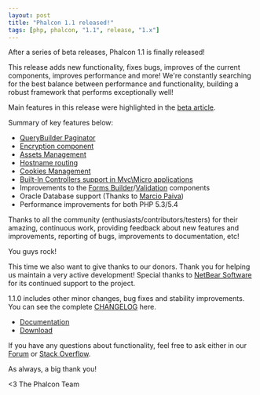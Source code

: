 ```yaml
---
layout: post
title: "Phalcon 1.1 released!"
tags: [php, phalcon, "1.1", release, "1.x"]
---
```


After a series of beta releases, Phalcon 1.1 is finally released!

This release adds new functionality, fixes bugs, improves of the current components, improves performance and more! We're constantly searching for the best balance between performance and functionality, building a robust framework that performs exceptionally well!

Main features in this release were highlighted in the [beta article](https://blog.phalconphp.com/post/phalcon-1-1-beta-released).

Summary of key features below:

- [QueryBuilder Paginator](https://docs.phalconphp.com/en/latest/reference/pagination.html#adapters-usage)
- [Encryption component](https://docs.phalconphp.com/en/latest/reference/crypt.html)
- [Assets Management](https://docs.phalconphp.com/en/latest/reference/assets.html)
- [Hostname routing](https://docs.phalconphp.com/en/latest/reference/routing.html#hostname-constraints)
- [Cookies Management](https://docs.phalconphp.com/en/latest/reference/cookies.html)
- [Built-In Controllers support in Mvc\\Micro applications](https://docs.phalconphp.com/en/latest/reference/micro.html#using-controllers-as-handlers)
- Improvements to the [Forms Builder](https://docs.phalconphp.com/en/latest/reference/forms.html)/[Validation](https://docs.phalconphp.com/en/latest/reference/validation.html) components
- Oracle Database support (Thanks to [Marcio Paiva](https://twitter.com/mpaivabarbosa))
- Performance improvements for both PHP 5.3/5.4

Thanks to all the community (enthusiasts/contributors/testers) for their amazing, continuous work, providing feedback about new features and improvements, reporting of bugs, improvements to documentation, etc!

You guys rock!

This time we also want to give thanks to our donors. Thank you for helping us maintain a very active development! Special thanks to [NetBear Software](http://netbear.com.au/) for its continued support to the project.

1.1.0 includes other minor changes, bug fixes and stability improvements. You can see the complete [CHANGELOG](https://github.com/phalcon/cphalcon/blob/master/CHANGELOG#L1) here.

- [Documentation](https://docs.phalconphp.com/en/latest/)
- [Download](https://phalconphp.com/download)

If you have any questions about functionality, feel free to ask either
in our [Forum](https://forum.phalconphp.com/) or [Stack Overflow](http://stackoverflow.com/questions/tagged/phalcon).

As always, a big thank you!


<3 The Phalcon Team
